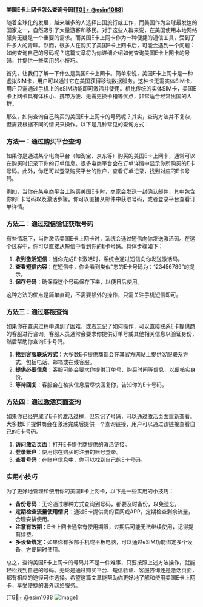 **美国E卡上网卡怎么查询号码[[TG💪+ @esim1088](https://t.me/s/esim1088)]**

随着全球化的发展，越来越多的人选择出国旅行或工作，而美国作为全球最发达的国家之一，自然吸引了大量游客和移民。对于这些人群来说，在美国使用本地网络服务无疑是一个重要的需求。而美国E卡上网卡作为一种便捷的通信工具，受到了许多人的青睐。然而，很多人在购买了美国E卡上网卡后，可能会遇到一个问题：如何查询自己的号码呢？这篇文章将为你详细介绍如何查询美国E卡上网卡的号码，并提供一些实用的小技巧。

首先，让我们了解一下什么是美国E卡上网卡。简单来说，美国E卡上网卡是一种虚拟SIM卡，用户可以通过它在美国获得移动数据服务。这种卡无需实体SIM卡，用户只需通过手机上的eSIM功能即可激活并使用。相比传统的实体SIM卡，美国E卡上网卡具有体积小、携带方便、无需更换卡槽等优点，非常适合经常出国的人群。

那么，如何查询自己购买的美国E卡上网卡的号码呢？其实，查询方法并不复杂，但需要根据不同的情况来操作。以下是几种常见的查询方式：

### 方法一：通过购买平台查询

如果你是通过某个电商平台（如淘宝、京东等）购买的美国E卡上网卡，通常可以在购买时记录下你的订单信息。很多电商平台会在订单详情中显示你所购买的E卡号码。此外，你还可以登录购买平台的账户，查看订单记录，找到对应的E卡号码。

例如，当你在某电商平台上购买美国E卡时，商家会发送一封确认邮件，其中包含你的E卡号码以及激活步骤。你可以直接从邮件中获取号码，或者登录平台查看订单详情。

### 方法二：通过短信验证获取号码

有些情况下，当你激活美国E卡上网卡时，系统会通过短信向你发送激活码。在这个过程中，你可以直接从短信中看到你的E卡号码。具体步骤如下：

1. **收到激活短信**：当你完成E卡激活时，系统会通过短信向你发送激活码。
2. **查看短信内容**：在短信中，你会看到类似“您的E卡号码为：123456789”的提示。
3. **保存号码**：确保将这个号码保存下来，以便日后使用。

这种方法的优点是简单直观，不需要额外的操作，只需关注手机短信即可。

### 方法三：通过客服查询

如果你在查询过程中遇到了困难，或者忘记了如何操作，可以直接联系E卡提供商的客服进行咨询。客服人员通常会要求你提供订单号或其他相关信息以验证身份，然后帮助你查询E卡号码。

1. **找到客服联系方式**：大多数E卡提供商都会在其官方网站上提供客服联系方式，包括电话、邮箱或在线客服。
2. **提供必要信息**：客服可能会要求你提供订单号、购买时间等信息，以便核实身份。
3. **等待回复**：客服会在核实信息后尽快回复你，告知你的E卡号码。

### 方法四：通过激活页面查询

如果你已经完成了E卡的激活过程，但忘记了号码，可以通过激活页面重新查看。大多数E卡提供商会在激活完成后提供一个查询链接，用户可以通过该链接查看自己的E卡号码。

1. **访问激活页面**：打开E卡提供商提供的激活链接。
2. **登录账户**：使用你在购买时注册的账号登录。
3. **查看号码**：在账户信息中，你可以找到自己的E卡号码。

### 实用小技巧

为了更好地管理和使用你的美国E卡上网卡，以下是一些实用的小技巧：

- **备份号码**：无论通过哪种方式查询到号码，都要及时备份，以免遗忘。
- **定期检查流量使用情况**：通过E卡提供商的官网或APP，定期检查剩余流量，合理安排使用。
- **注意有效期**：E卡上网卡通常有使用期限，过期后可能无法继续使用，记得提前续费。
- **多设备绑定**：如果你有多部手机或平板电脑，可以通过eSIM功能绑定多个设备，方便同时使用。

总之，查询美国E卡上网卡的号码并不是一件难事，只要按照上述方法操作，就能轻松找到自己的号码。无论是通过购买平台、短信验证、客服咨询还是激活页面，都有相应的途径可供选择。希望这篇文章能帮助你更好地了解和使用美国E卡上网卡，享受便捷的海外网络服务。

[[TG💪+ @esim1088](https://t.me/s/esim1088) ![Image](https://i.postimg.cc/4NQfJmqS/Snipaste-2025-05-13-00-14-12.png)]